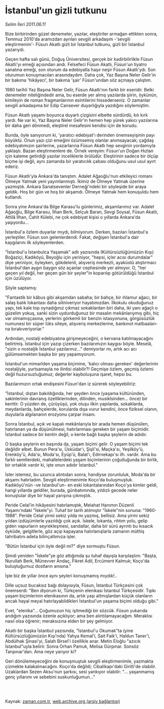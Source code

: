 # İstanbul'un gizli tutkunu

*Selim İleri 2011.06.11*

<td class="columnist-detail">
<p>Bize birbirinden güzel denemeler, yazılar, eleştiriler arma­ğan ettikten sonra, Temmuz 2010'da aramızdan ayrılan sevgili arka­daşım -'sevgili eleştirmenim'- Füsun Akatlı gizli bir İstanbul tutkunu, gizli bir İstanbul yazarıydı.</p>
<p>
<div id="haberMetinDiv">
<p>Geçen hafta salı günü, Doğuş Üniversitesi, gerçek bir kadirbi­lirlikle Füsun Akatlı'yı emeği açısından andı. Felsefeci Füsun Akatlı, Füsun'un tiyatro sanatına emeği, son oturum da edebiyatla haşır neşir Füsun Akatlı'ydı. Son oturumun konuşmacıları arasındaydım. Daha çok, Yaz Başına Neler Gelir'in bir bakıma 'hikâyeci', bir bakıma 'şair' Füsun'undan söz açmaya çalıştım.
<p>1980 tarihli Yaz Başına Neler Gelir, Füsun Akatlı'nın farklı bir eseridir. Belki denemeler niteliğindedir ama, bu eserde yer almış yazılarda şiirin, öykünün, kimileyin de roman fragmanla­rının esintilerini hissederseniz. O zamanlar sevgili arkadaşıma bir Edip Cansever duyarlığıyla yazdığını söylemiştim.
<p>Füsun Akatlı yaşamı boyunca duyarlı çizgisini elbette sürdür­dü, kılı kırk yardı. Ne var ki, Yaz Başına Neler Gelir'in hemen hep yürek yakıcı yazılarına bir daha geri dönmedi, eleştirel mesa­fesini kendisi için de korudu.
<p>Bunda, öyle sanıyorum ki, 'yaratıcı edebiyat'ı derinden önemse­yişinin payı büyüktü. Onun yazı çizi emeğini özümsemiş olanlar anımsayacak; çağdaş edebiyatımızın şairlerine, yazarlarına Füsun Akatlı hep sevginin yordamıyla yaklaştı. Bazan eleştirmenlere de. Ör­nek vereyim: Füsun'un Doğan Hızlan için kaleme getirdiği yazılar inceliklerle örülüdür. Eleştirinin sadece bir ölçüp biçme işi değil, aynı zamanda bir yaratıcılık çabası olduğunu usul usul ayırt ederiz.
<p>Füsun Akatlı'yla Ankara'da tanıştım. Adalet Ağaoğlu'nun etki­leyici romanı Ölmeye Yatmak yeni yayımlanmıştı. İkimiz de Ölmeye Yatmak üzerine yazmıştık. Ankara Sanatsevenler Derneği'ndeki bir söyleşide bir araya geldik. Hoş bir gün ve hoş bir akşamdı. Ölmeye Yatmak hem konuşuldu hem kutlandı.
<p>Sonra yine Ankara'da Bilge Karasu'lu günlerimiz, akşamlarımız var. Adalet Ağaoğlu, Bilge Karasu, İlhan Berk, Selçuk Baran, Sevgi Soysal, Füsun Akatlı, Attilâ İlhan, Cahit Külebi, ne çok edebiyat kişisi o yıllarda Ankara'da yaşıyordu...
<p>İstanbul'a özlem duyarlar mıydı, bilmiyorum. Derken, bazıları İstanbul'a yerleştiler. Füsun son gelenlerdendi. Fakat, değişen İs­tanbul'a dair kaygılarını ilk söyleyenlerden.
<p>"İstanbul'u İstanbulca Yaşamak" adlı yazısında (Kültürsüzlüğü­müzün Kışı) Boğaziçi, Kadıköyü, Beyoğlu için yeriniyor, "hepsi, iç­ler acısı durumdalar" diye yeriniyor, öyleyken, gökdelenli, alışve­riş merkezli, ayaküstü atıştırmacı İstanbul'dan aygın baygın söz açanlar cephesinde yer almıyor. O, "her geçen yıl değil, her geçen gün bir şeyler"in koparılıp götürüldüğü İstanbul için üzülüyor.
<p>Şöyle saptamış:
<p>"Fantastik bir kâbus gibi akşamdan sabaha; bir bahçe, bir ıhla­mur ağacı, bir salaş balık lokantası daha siliniveriyor hayatımız­dan. İlkokulu okuduğunuz yapı, tek kale top oynadığınız çıkmaz so­kaklardan biri daha, iki yanı ağaçlı o güzelim yokuş, sanki sizin uydurduğunuz bir masalın mekânlarıymış gibi, hiç var olmamışçasına, yerlerini görkemli bir benzin istasyonuna, görgüsüzlük numunesi bir süper lüks siteye, alışveriş merkezlerine, bankınot matbaaları­na bırakıveriyorlar."
<p>Ardından, nostalji edebiyatına girişmeyeceğini, o kervana katılmayacağını belirtmiş. İstanbul için yazıp çizerken bazıları­mızın kaygısı böyle. Meselâ, "sizin o nostaljik İstanbul yazıları­nız..." demiyorlar mı, artık acı acı gülümsemekten başka bir şey yapamıyorum.
<p>İstanbul'un mimarîden yaşama biçimine, 'kalıcı olması gereken' değerlerinin nostaljiyle, yurtsamayla ne ilintisi olabilir?! Geç­mişe özlem, geçmiş özlemi değil huzursuzluğumuz; değerler kaybolu­şuna işaret, hepsi bu.
<p>Bazılarımızın ortak endişesini Füsun'dan iz sürerek söyleye­biliriz:
<p>"İstanbul, dıştan bakıldığında, her şeyden önce (yaşama kültü­ründen, sakinlerinin davranış özelliklerinden, dilinden, musikîsin­den... önce) bir kenttir. O yüzden de, çürüyüşü, yok oluşu ilkin yapılarda, sokaklarda, meydanlarda, bahçelerde, korularda dışa vu­rur kendini, önce fiziksel olanın, duyularla algılananın erozyonu çarpar insanı.
<p>Sonra İstanbul, açık ve kapalı mekânlarıyla bir arada hemen düşünülen, hatırlanan ya da düşünülmesi, hatırlanması gere­ken bir yaşam biçimidir. İstanbul sadece bir kentin değil, o ken­te bağlı başka şeylerin de adıdır.
<p>O başka şeylerin en başında da, yaşam biçimi gelir. O yaşam biçimi tek değildir elbet. Bunun Pera'sı, Üsküdar'ı, Şişli'si, Maçka'sı, Yeşilköy'ü, Erenköy'ü, Ada'sı, Moda'sı, Eyüp'ü, Balat'ı, Edirnekapı'sı ilh. vardır. Ama bu farklı semtlerdeki, mahallelerdeki yaşam biçimlerinin çoğulluğunda bir birlik, bir ortaklık var­dır ki, işte onun adıdır İstanbul."
<p>İster istemez, bu uzunca alıntıdan sonra, handiyse zorunlu­luk, Moda'da bir akşamı hatırladım. Sevgili eleştirmenimle Koço'da buluşmuştuk. Kadıköyü'nün -ve İstanbul'un- en eski lokantala­rından Koço'ya kimler geldi, hangi yıllarda geldiler, burada, gün­batımında, yıldızlı gecede neler konuştular diye bir hayal yarışı­na çıkmıştık.
<p>Peride Celal'in hikâyesini hatırlamıştık, Melahat Hanımın Dü­zenli Yaşamı'ndaki "İskele"yi. Tuhaf bir tarih atılmıştır "İskele"nin sonuna: "1960-1988". Peride Celal yirmi sekiz yılda mı yazmış, bellisiz. Ama yirmi sekiz yıldan izdüşümlerle yazıldığı çok açık. İskele, lokanta, rıhtım yolu, gelip giden vapurların seyrekleşme­si, sandallar, daha bir sürü ayrıntı bu kısacık öyküde, gelgitler­le, göz açıp kapayana hatırlanışlarla zamanın müthiş tahribatını adeta bilinçaltımıza işler.
<p>"Bütün İstanbul için öyle değil mi?" diye sormuştu Füsun.
<p>Şimdi yeniden "İskele"ye göz attığımda şu tuhaf dayışla kar­şılaştım: "Başta, Nurullah Berk, Münevver Andaç, Fikret Adil, Er­cüment Kalmuk; Koço'da buluştuğumuz dostların anısına."
<p>İşte biz de yıllar önce aynı şeyleri konuşmamış mıydık!..
<p>Dille uçsuz bucaksız bağı dolayısıyla, Füsun, İstanbul Türkçesini çok önemserdi: "Ben diyorum ki, Türkçenin elenikası İstanbul Türkçesidir. Tıpkı yaşam biçimlerinin elenikasının da, artık yaşı altmışlardan küçük olanların ancak hayal meyal hatırlayabildikleri İstanbul'un yaşama biçimi olduğu gibi."
<p>Evet, "elenika"... Çoğumuzun hiç işitmediği bir sözcük. Fü­sun yukarıda andığım yazısında özenle açıklıyor; ama ben alıntıla­mayacağım. Meraklısı nasıl olsa öğrenir; meraksızına elden bir şey gelmiyor.
<p>Akatlı bir başka İstanbul yazısında, "İstanbul'u Okumak"ta (yine Kültürsüzlüğümüzün Kışı'nda) Yahya Kemal'i, Sait Faik'i, Hal­dun Taner'i, Abdülhak Şinasi'yi, Salah Birsel'i özellikle anar. Metin Eloğlu "azıcık İstanbul"uyla belirir. Sonra Orhan Pamuk, Me­lisa Gürpınar. Sonsöz Tanpınar'dan. Ama neye yarıyor ki?
<p>Geri dönülemeyeceğini de konuşmuştuk sevgili eleştirmenimle, yazmakta çizmekte kalakalınacağını. Koço'da değildi; Cibalikapı'daki Giritli'de olabilir. Uzaklardan Sezen Aksu'nun şarkısı, sesi yankıyor olabilir: "... yaşanmamış genç yıllarımı ve sebebini suskunluğumun..." </p></p></p></p></p></p></p></p></p></p></p></p></p></p></p></p></p></p></p></p></p></p></p></p></p></div>
</p>


<p><br>
		 </br></p></td>

Kaynak: [zaman.com.tr](http://zaman.com.tr/yazar.do?yazino=1145213), [web.archive.org (arşiv bağlantısı)](http://web.archive.org/web/20110814125208/http://www.zaman.com.tr:80/yazar.do?yazino=1145213)
